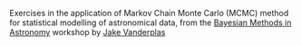 
Exercises in the application of Markov Chain Monte Carlo (MCMC) method for statistical modelling of astronomical data, from the [Bayesian Methods in Astronomy](https://github.com/jakevdp/BayesianAstronomy?tab=readme-ov-file) workshop by [Jake Vanderplas](https://twitter.com/jakevdp) 
